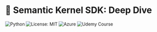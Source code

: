 # 🤖 Semantic Kernel SDK: Deep Dive

![Python](https://img.shields.io/badge/python-3.10-blue)
![License: MIT](https://img.shields.io/badge/License-MIT-yellow.svg)
![Azure](https://img.shields.io/badge/deployed%20on-Azure-blueviolet)
![Udemy Course](https://img.shields.io/badge/Udemy-View_Course-orange?logo=Udemy)
